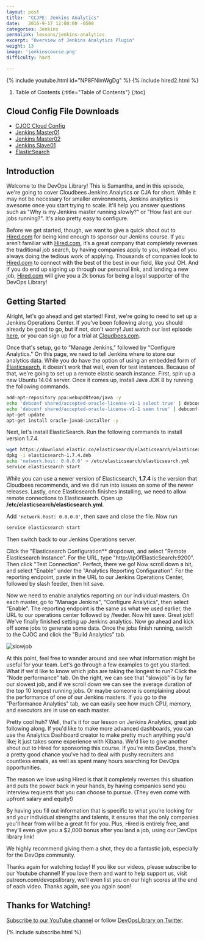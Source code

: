 ```yaml
---
layout: post
title:  "CCJPE: Jenkins Analytics"
date:   2016-9-17 12:00:00 -0500
categories: Jenkins
permalink: lessons/jenkins-analytics
excerpt: "Overview of Jenkins Analytics Plugin"
weight: 13
image: 'jenkinscourse.png'
difficulty: hard

---
```

{% include youtube.html id="NP8FNlmWgDg" %}
{% include hired2.html %}

1. Table of Contents
{:title="Table of Contents"}
{:toc}

Cloud Config File Downloads
---------------------------
* [CJOC Cloud Config](https://www.devopslibrary.com/scripts/cjoc.yaml)
* [Jenkins Master01](https://www.devopslibrary.com/scripts/master01.yaml)
* [Jenkins Master02](https://www.devopslibrary.com/scripts/master02.yaml)
* [Jenkins Slave01](https://www.devopslibrary.com/scripts/slave01.yaml)
* [ElasticSearch](https://www.devopslibrary.com/scripts/elasticsearch.yaml)

Introduction
------------
Welcome to the DevOps Library!  This is Samantha, and in this episode, we're
going to cover Cloudbees Jenkins Analytics or CJA for short.  While it may not
be necessary for smaller environments, Jenkins analytics is awesome once you
start trying to scale.  It'll help you answer questions such as "Why is my
Jenkins master running slowly?" or "How fast are our jobs running?".  It's
also pretty easy to configure.

Before we get started, though, we want to give a quick shout out to
[Hired.com](http://www.hired.com/devopslibrary) for being kind enough to sponsor
our Jenkins course. If you aren’t familiar with [Hired.com](http://www.hired.com/devopslibrary), it’s a great company that
completely reverses the traditional job search, by having companies apply to
you, instead of you always doing the tedious work of applying.  Thousands of
companies look to [Hired.com](http://www.hired.com/devopslibrary) to connect
with the best of the best in our field, like you!  OH.  And if you do end up
signing up through our personal link, and landing a new job, [Hired.com](http://www.hired.com/devopslibrary) will give you a 2k bonus for
being a loyal supporter of the DevOps Library!

Getting Started
---------------
Alright, let's go ahead and get started!  First, we're going to need to set up
a Jenkins Operations Center.  If you've been following along, you should already
be good to go, but if not, don't worry!  Just watch our last episode
[here](https://www.devopslibrary.com/lessons/jenkins-cjoc), or you can sign up
for a trial at [Cloudbees.com](https://www.cloudbees.com/get-started).

Once that's setup, go to "Manage Jenkins," followed by "Configure Analytics."
On this page, we need to tell Jenkins where to store our analytics data.  While
you do have the option of using an embedded form of [Elasticsearch](https://www.elastic.co/products/elasticsearch), it doesn't work
that well, even for test instances.  Because of that, we're going to set up a
remote elastic search instance.  First, spin up a new Ubuntu 14.04 server.  Once
it comes up, install Java JDK 8 by running the following commands.

``` bash
add-apt-repository ppa:webupd8team/java -y
echo 'debconf shared/accepted-oracle-license-v1-1 select true' | debconf-set-selections
echo 'debconf shared/accepted-oracle-license-v1-1 seen true' | debconf-set-selections
apt-get update
apt-get install oracle-java8-installer -y
```

Next, let's install ElasticSearch.  Run the following commands to
install version 1.7.4.

``` bash
wget https://download.elastic.co/elasticsearch/elasticsearch/elasticsearch-1.7.4.deb
dpkg -i elasticsearch-1.7.4.deb
echo 'network.host: 0.0.0.0' > /etc/elasticsearch/elasticsearch.yml
service elasticsearch start
```

While you can use a newer version of Elasticsearch, **1.7.4** is the version
that Cloudbees recommends, and we did run into issues on some of the newer
releases.  Lastly, once Elasticsearch finishes installing, we need to allow
remote connections to Elasticsearch.  Open up
**/etc/elasticsearch/elasticsearch.yml**.

Add `'network.host: 0.0.0.0'`, then save and close the file.  Now run

``` bash
service elasticsearch start
```

Then switch back to our Jenkins Operations server.

Click the "Elasticsearch Configuration** dropdown, and select
"Remote Elasticsearch Instance".  For the URL, type "http://IpOfElasticSearch:9200".
Then click "Test Connection".  Perfect, there we go!  Now scroll down a bit,
and select "Enable" under the "Analytics Reporting Configuration".  For
the reporting endpoint, paste in the URL to our Jenkins Operations Center,
followed by slash feeder, then hit save.

Now we need to enable analytics reporting on our individual masters.  On each
master, go to "Manage Jenkins", "Configure Analytics", then select
"Enable". The reporting endpoint is the same as what we used earlier, the URL
to our operations center followed by /feeder. Now hit save.  Great job!! We've
finally finished setting up Jenkins analytics.  Now go ahead and kick off some
jobs to generate some data.  Once the jobs finish running, switch to the CJOC
and click the "Build Analytics" tab.

![slowjob](/images/slowjob.png)

At this point, feel free to wander around and see what information might be
useful for your team.  Let's go through a few examples to get you started.  What
if we'd like to know which jobs are taking the longest to run?  Click the "Node
performance" tab.  On the right, we can see that "slowjob" is by far our slowest
job, and if we scroll down we can see the average duration of the top 10 longest
running jobs.  Or maybe someone is complaining about the performance of one of
our Jenkins masters.  If you go to the "Performance Analytics" tab, we can
easily see how much CPU, memory, and executors are in use on each master.

Pretty cool huh?  Well, that's it for our lesson on Jenkins Analytics, great
job following along.  If you'd like to make more advanced dashboards, you can
use the Analytics Dashboard creator to make pretty much anything you'd like; it
just takes some experience with Kibana.  We'd like to give another shout out to
Hired for sponsoring this course.  If you're into DevOps, there's a pretty good
chance you've had to deal with pushy recruiters and countless emails, as well as
spent many hours searching for DevOps opportunities.

The reason we love using Hired is that it completely reverses this situation
and puts the power back in your hands, by having companies send you interview
requests that you can choose to pursue. (They even come with upfront salary and
equity!)

By having you fill out information that is specific to what you’re looking for
and your individual strengths and talents, it ensures that the only companies
you'll hear from will be a great fit for you.  Plus, Hired is entirely free,
and they’ll even give you a $2,000 bonus after you land a job, using our DevOps
library link!

We highly recommend giving them a shot, they do a fantastic job, especially for
the DevOps community.

Thanks again for watching today!  If you like our videos, please subscribe to
our Youtube channel!  If you love them and want to help support us, visit
patreon.com/devopslibrary, we’ll even list you on our high scores at the
end of each video.  Thanks again, see you again soon!

Thanks for Watching!
--------------------
[Subscribe to our YouTube channel](https://www.youtube.com/channel/UCOnioSzUZS-ZqsRnf38V2nA?sub_confirmation=1) or follow [DevOpsLibrary on Twitter](https://twitter.com/intent/user?screen_name=devopslibrary).

{% include subscribe.html %}
